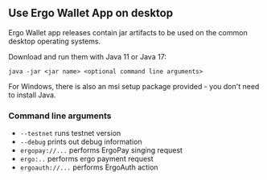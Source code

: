 ## Use Ergo Wallet App on desktop

Ergo Wallet app releases contain jar artifacts to be used on the common desktop operating systems.

Download and run them with Java 11 or Java 17:

`java -jar <jar name> <optional command line arguments>`

For Windows, there is also an msi setup package provided - you don't need to install Java.

### Command line arguments
* `--testnet` runs testnet version
* `--debug` prints out debug information
* `ergopay://...` performs ErgoPay singing request
* `ergo:..` performs ergo payment request
* `ergoauth://...` performs ErgoAuth action